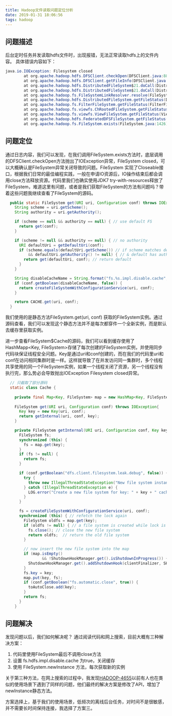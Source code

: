 ```yaml
---
title: Hadoop文件读取问题定位分析
date: 2019-01-31 18:06:56
tags: hadoop
---
```

## 问题描述

后台定时任务并发读取hdfs文件时，出现报错，无法正常读取hdfs上的文件内容。
具体错误内容如下：

``` java
java.io.IOException: Filesystem closed
        at org.apache.hadoop.hdfs.DFSClient.checkOpen(DFSClient.java:883)
        at org.apache.hadoop.hdfs.DFSClient.getFileInfo(DFSClient.java:2114)
        at org.apache.hadoop.hdfs.DistributedFileSystem$21.doCall(DistributedFileSystem.java:1300)
        at org.apache.hadoop.hdfs.DistributedFileSystem$21.doCall(DistributedFileSystem.java:1296)
        at org.apache.hadoop.fs.FileSystemLinkResolver.resolve(FileSystemLinkResolver.java:81)
        at org.apache.hadoop.hdfs.DistributedFileSystem.getFileStatus(DistributedFileSystem.java:1312)
        at org.apache.hadoop.fs.FilterFileSystem.getFileStatus(FilterFileSystem.java:416)
        at org.apache.hadoop.fs.viewfs.ChRootedFileSystem.getFileStatus(ChRootedFileSystem.java:224)
        at org.apache.hadoop.fs.viewfs.ViewFileSystem.getFileStatus(ViewFileSystem.java:379)
        at org.apache.hadoop.hdfs.FederatedDFSFileSystem.getFileStatus(FederatedDFSFileSystem.java:721)
        at org.apache.hadoop.fs.FileSystem.exists(FileSystem.java:1426)
```

## 问题定位

通过日志内容，我们可以发现，在我们调用FileSystem.exists方法时，底层调用的DFSClient.checkOpen方法抛出了IOException异常，FileSystem closed，可以大概确认是FileSystem异常关闭导致的问题。FileSystem 实现了Closeable接口，根据我们日常的最佳编程实践，一般在申请IO资源后，IO操作结束后都会调用close方法释放资源。代码里我们也确实使用JDK7 try-with-resources释放了FileSystem，难道这里有问题，或者是我们获取FileSystem的方法有问题吗？带着这些问题我继续查看了FileSystem的源码。

``` java
  public static FileSystem get(URI uri, Configuration conf) throws IOException {
    String scheme = uri.getScheme();
    String authority = uri.getAuthority();

    if (scheme == null && authority == null) { // use default FS
      return get(conf);
    }

    if (scheme != null && authority == null) { // no authority
      URI defaultUri = getDefaultUri(conf);
      if (scheme.equals(defaultUri.getScheme()) // if scheme matches default
          && defaultUri.getAuthority() != null) { // & default has authority
        return get(defaultUri, conf); // return default
      }
    }

    String disableCacheName = String.format("fs.%s.impl.disable.cache", scheme);
    if (conf.getBoolean(disableCacheName, false)) {
      return createFileSystemWithConfigurationService(uri, conf);
    }

    return CACHE.get(uri, conf);
  }
```

我们使用的是静态方法FileSystem.get(uri, conf) 获取的FileSystem实例。通过源码查看，我们可以发现这个静态方法并不是每次都穿件一个全新实例，而是默认去缓存里获取实例。

进一步查看FileSystem$Cache的源码，我们可以看到缓存使用了HashMapp<Key, FileSystem>存储了每次创建的FileSystem实例，并使用同步代码块保证线程安全问题。Key是通过uri和conf创建的，而在我们的代码里uri和conf在访问相同集群时是一样。这样就导致了在并发访问同一集群时，多个线程共享使用的同一个FileSystem实例，如果一个线程关闭了资源，另一个线程没有执行完，那么势必会导致抛出IOException Filesystem closed异常。

``` java
  // 只截取了部分源码
  static class Cache {
  
    private final Map<Key, FileSystem> map = new HashMap<Key, FileSystem>();
  
    FileSystem get(URI uri, Configuration conf) throws IOException{
      Key key = new Key(uri, conf);
      return getInternal(uri, conf, key);
    }

    private FileSystem getInternal(URI uri, Configuration conf, Key key) throws IOException{
      FileSystem fs;
      synchronized (this) {
        fs = map.get(key);
      }
      if (fs != null) {
        return fs;
      }

      if (conf.getBoolean("dfs.client.filesystem.leak.debug", false)) {
        try {
          throw new IllegalThreadStateException("New file system instance is created");
        } catch (IllegalThreadStateException e) {
          LOG.error("Create a new file system for key: " + key + " cache size: " + map.size(), e);
        }
      }

      fs = createFileSystemWithConfigurationService(uri, conf);
      synchronized (this) { // refetch the lock again
        FileSystem oldfs = map.get(key);
        if (oldfs != null) { // a file system is created while lock is releasing
          fs.close(); // close the new file system
          return oldfs;  // return the old file system
        }

        // now insert the new file system into the map
        if (map.isEmpty()
                && !ShutdownHookManager.get().isShutdownInProgress()) {
          ShutdownHookManager.get().addShutdownHook(clientFinalizer, SHUTDOWN_HOOK_PRIORITY);
        }
        fs.key = key;
        map.put(key, fs);
        if (conf.getBoolean("fs.automatic.close", true)) {
          toAutoClose.add(key);
        }
        return fs;
      }
    }
```

## 问题解决

发现问题以后，我们如何解决呢？
通过阅读代码和网上搜索，目前大概有三种解决方案：

1. 代码里使用FileSystem最后不调用close方法
2. 设置 fs.hdfs.impl.disable.cache 为true，关闭缓存
3. 使用 FileSystem.newInstance 方法，每次获取新的实例

关于第三种方法，在网上搜索的过程中，我发现[HADOOP-4655](https://issues.apache.org/jira/browse/HADOOP-4655)以前有人也在类似的使用场景下遇到了同样的问题，他们最终的解决方案是修改了API，增加了newInstance静态方法。

方案选择上，基于我们的使用场景，低频次的离线后台任务，对时间不是很敏感，并不需要长时间保持连接，我选择了方案三。